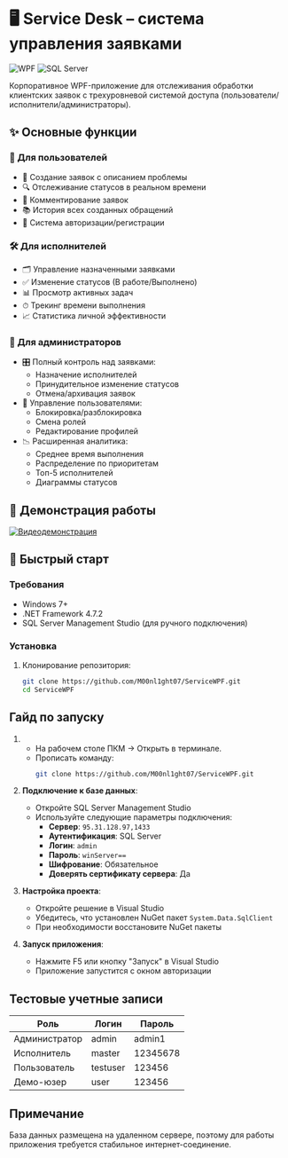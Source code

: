 # 🖥 Service Desk – система управления заявками

![WPF](https://img.shields.io/badge/.NET%20Framework-4.7.2-blue)
![SQL Server](https://img.shields.io/badge/MS%20SQL%20Server-2019+-red)

Корпоративное WPF-приложение для отслеживания обработки клиентских заявок с трехуровневой системой доступа (пользователи/исполнители/администраторы).

## ✨ Основные функции

### 👤 Для пользователей
- 📝 Создание заявок с описанием проблемы
- 🔍 Отслеживание статусов в реальном времени
- 💬 Комментирование заявок
- 📚 История всех созданных обращений
- 🔐 Система авторизации/регистрации

### 🛠 Для исполнителей
- 🗂 Управление назначенными заявками
- ✅ Изменение статусов (В работе/Выполнено)
- 📊 Просмотр активных задач
- ⏱ Трекинг времени выполнения
- 📈 Статистика личной эффективности

### 👑 Для администраторов
- 🎛 Полный контроль над заявками:
  - Назначение исполнителей
  - Принудительное изменение статусов
  - Отмена/архивация заявок
- 👥 Управление пользователями:
  - Блокировка/разблокировка
  - Смена ролей
  - Редактирование профилей
- 📉 Расширенная аналитика:
  - Среднее время выполнения
  - Распределение по приоритетам
  - Топ-5 исполнителей
  - Диаграммы статусов

## 🎥 Демонстрация работы

[![Видеодемонстрация](https://img.youtube.com/vi/Wf3Bb5bykiY/0.jpg)](https://youtu.be/Wf3Bb5bykiY)
## 🚀 Быстрый старт

### Требования
- Windows 7+
- .NET Framework 4.7.2
- SQL Server Management Studio (для ручного подключения)

### Установка
1. Клонирование репозитория:
   ```bash
   git clone https://github.com/M00nl1ght07/ServiceWPF.git
   cd ServiceWPF

## Гайд по запуску

1. - На рабочем столе ПКМ → Открыть в терминале.
   - Прописать команду:
     ```bash
     git clone https://github.com/M00nl1ght07/ServiceWPF.git
     ```

2. **Подключение к базе данных**:
   - Откройте SQL Server Management Studio
   - Используйте следующие параметры подключения:
     - **Сервер**: `95.31.128.97,1433`
     - **Аутентификация**: SQL Server
     - **Логин**: `admin`
     - **Пароль**: `winServer==`
     - **Шифрование**: Обязательное
     - **Доверять сертификату сервера**: Да

3. **Настройка проекта**:
   - Откройте решение в Visual Studio
   - Убедитесь, что установлен NuGet пакет `System.Data.SqlClient`
   - При необходимости восстановите NuGet пакеты

4. **Запуск приложения**:
   - Нажмите F5 или кнопку "Запуск" в Visual Studio
   - Приложение запустится с окном авторизации

## Тестовые учетные записи

| Роль          | Логин     | Пароль    |
|---------------|-----------|-----------|
| Администратор | admin     | admin1    |
| Исполнитель   | master    | 12345678  |
| Пользователь  | testuser  | 123456    |
| Демо-юзер     | user      | 123456    |


## Примечание
База данных размещена на удаленном сервере, поэтому для работы приложения требуется стабильное интернет-соединение. 
